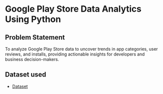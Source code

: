 # Google Play Store Data Analytics Using Python
## Problem Statement
To analyze Google Play Store data to uncover trends in app categories, user reviews, and installs, providing actionable insights for developers and business decision-makers.

## Dataset used
- <a href="">Dataset</a>

